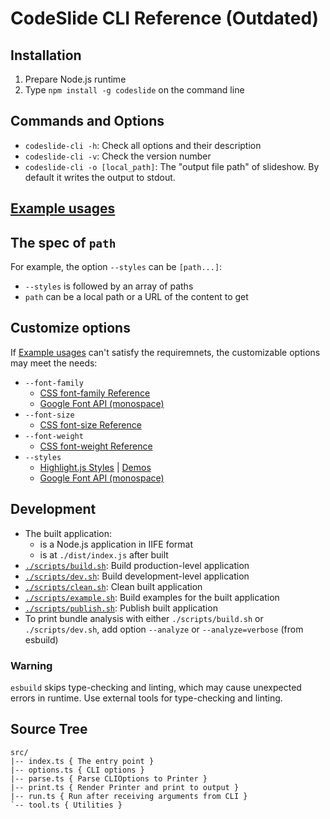 # CodeSlide CLI Reference (Outdated)

## Installation
1. Prepare Node.js runtime
2. Type `npm install -g codeslide` on the command line

## Commands and Options
- `codeslide-cli -h`: Check all options and their description
- `codeslide-cli -v`: Check the version number
- `codeslide-cli -o [local_path]`: The "output file path" of slideshow. By default it writes the output to stdout.

## [Example usages](https://github.com/AsherJingkongChen/codeslide/tree/main/applications/cli/examples/)

## The spec of `path`
For example, the option `--styles` can be `[path...]`:
- `--styles` is followed by an array of paths
- `path` can be a local path or a URL of the content to get

## Customize options
If [Example usages](#example-usages) can't satisfy the requiremnets, the customizable options may meet the needs:
- `--font-family`
  - [CSS font-family Reference](https://developer.mozilla.org/en-US/docs/Web/CSS/font-family)
  - [Google Font API (monospace)](https://fonts.google.com/?category=Monospace)
- `--font-size`
  - [CSS font-size Reference](https://developer.mozilla.org/en-US/docs/Web/CSS/font-size)
- `--font-weight`
  - [CSS font-weight Reference](https://developer.mozilla.org/en-US/docs/Web/CSS/font-weight)
- `--styles`
  - [Highlight.js Styles](https://cdnjs.com/libraries/highlight.js) | [Demos](https://highlightjs.org/static/demo/)
  - [Google Font API (monospace)](https://fonts.google.com/?category=Monospace)

## Development
- The built application:
  - is a Node.js application in IIFE format
  - is at `./dist/index.js` after built
- [`./scripts/build.sh`](https://github.com/AsherJingkongChen/codeslide/blob/main/applications/cli/scripts/build.sh): Build production-level application
- [`./scripts/dev.sh`](https://github.com/AsherJingkongChen/codeslide/blob/main/applications/cli/scripts/dev.sh): Build development-level application
- [`./scripts/clean.sh`](https://github.com/AsherJingkongChen/codeslide/blob/main/applications/cli/scripts/clean.sh): Clean built application
- [`./scripts/example.sh`](https://github.com/AsherJingkongChen/codeslide/blob/main/applications/cli/scripts/example.sh): Build examples for the built application
- [`./scripts/publish.sh`](https://github.com/AsherJingkongChen/codeslide/blob/main/applications/cli/scripts/publish.sh): Publish built application
- To print bundle analysis with either `./scripts/build.sh` or `./scripts/dev.sh`, add option `--analyze` or `--analyze=verbose` (from esbuild)

### Warning
`esbuild` skips type-checking and linting, which may cause unexpected errors in runtime. Use external tools for type-checking and linting.

## Source Tree
```
src/
|-- index.ts { The entry point }
|-- options.ts { CLI options }
|-- parse.ts { Parse CLIOptions to Printer }
|-- print.ts { Render Printer and print to output }
|-- run.ts { Run after receiving arguments from CLI }
`-- tool.ts { Utilities }
```
